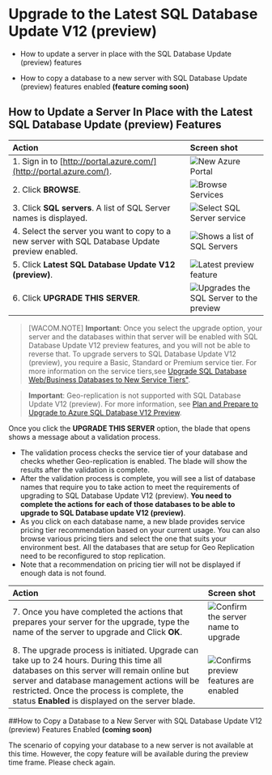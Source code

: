<properties title="Upgrade to the Latest SQL Database Update V12 (preview)" pageTitle="Upgrade to the Latest SQL Database Update V12 (preview)" description="Upgrade to the Latest SQL Database Update V12 (preview)" metaKeywords="Azure SQL Database, Azure SQL Database update, Upgrade Azure SQL Database, Azure SQL Database preview" services="sql-database" solutions="" documentationCenter="" authors="sonalm" videoId="" scriptId="" manager="jefferyg" />

<tags ms.service="sql-database" ms.devlang="na" ms.topic="article" ms.tgt_pltfrm="na" ms.workload="data-management" ms.date="12/11/2014" ms.author="sonalm" />



# Upgrade to the Latest SQL Database Update V12 (preview)


- How to update a server in place with the  SQL Database Update (preview) features

- How to copy a database to a new server with SQL Database Update (preview) features enabled **(feature coming soon)**


## How to Update a Server In Place with the Latest SQL Database Update (preview) Features ##

| Action | Screen shot |
| :--- | :--- |
| 1. Sign in to [http://portal.azure.com/](http://portal.azure.com/). | ![New Azure Portal][1] |
| 2. Click **BROWSE**. | ![Browse Services][2] |
| 3.	Click **SQL servers**. A list of SQL Server names is displayed. | ![Select SQL Server service][3] |
| 4. Select the server you want to copy to a new server with  SQL Database Update preview enabled. | ![Shows a list of SQL Servers][4] |
| 5. Click **Latest SQL Database Update V12 (preview)**. | ![Latest preview feature][5] |
| 6. Click **UPGRADE THIS SERVER**. | ![Upgrades the SQL Server to the preview][6] |

> [WACOM.NOTE] **Important**: Once you select the upgrade option, your server and the databases within that server will be enabled with SQL Database Update V12 preview features, and you will not be able to reverse that. To upgrade servers to SQL Database Update V12 (preview), you require a Basic, Standard or Premium service tier. For more information on the  service tiers,see [Upgrade SQL Database Web/Business Databases to New Service Tiers"](http://azure.microsoft.com/en-us/documentation/articles/sql-database-upgrade-new-service-tiers/).

> **Important**: Geo-replication is not supported with SQL Database Update V12 (preview). For more information, see [Plan and Prepare to Upgrade to Azure SQL Database V12 Preview](http://azure.microsoft.com/en-us/documentation/articles/sql-database-preview-plan-prepare-upgrade).


Once you click the **UPGRADE THIS SERVER** option, the blade that opens shows a message about a validation process. 

- The validation process checks the service tier of your database and checks whether Geo-replication is enabled. The blade will show the results after the validation is complete. 
- After the validation process is complete, you will see a list of database names that require you to take action to meet the requirements of upgrading to SQL Database Update V12 (preview). **You need to complete the actions for each of those databases to be able to upgrade to SQL Database update V12 (preview)**.
- As you click on each database name, a new blade provides service pricing tier recommendation based on your current usage. You can also browse various pricing tiers and select the one that suits your environment best. All the databases that are setup for Geo Replication need to be reconfigured to stop replication. 
- Note that a recommendation on pricing tier will not be displayed if enough data is not found. 

| Action | Screen shot |
| :--- | :--- |
| 7. Once you have completed the actions that prepares your server for the upgrade, type the name of the server to upgrade and Click **OK**. | ![Confirm the server name to upgrade][7] |
| 8. The upgrade process is initiated. Upgrade can take up to 24 hours. During this time all databases on this server will remain online but server and database management actions will be restricted. Once the process is complete, the status **Enabled** is displayed on the server blade. | ![Confirms preview features are enabled][8] |
 

##How to Copy a Database to a New Server with SQL Database Update  V12 (preview) Features Enabled **(coming soon)**

The scenario of copying your database to a new server is not available at this time. However, the copy feature will be available during the preview time frame. Please check again. 


<!--Image references-->
[1]: ./media/sql-database-preview-upgrade/firstscreenportal.png
[2]: ./media/sql-database-preview-upgrade/browse.png
[3]: ./media/sql-database-preview-upgrade/sqlserver.png
[4]: ./media/sql-database-preview-upgrade/sqlserverlist.png
[5]: ./media/sql-database-preview-upgrade/latestprview.png
[6]: ./media/sql-database-preview-upgrade/upgrade.png
[7]: ./media/sql-database-preview-upgrade/typeservername.png
[8]: ./media/sql-database-preview-upgrade/enabled.png